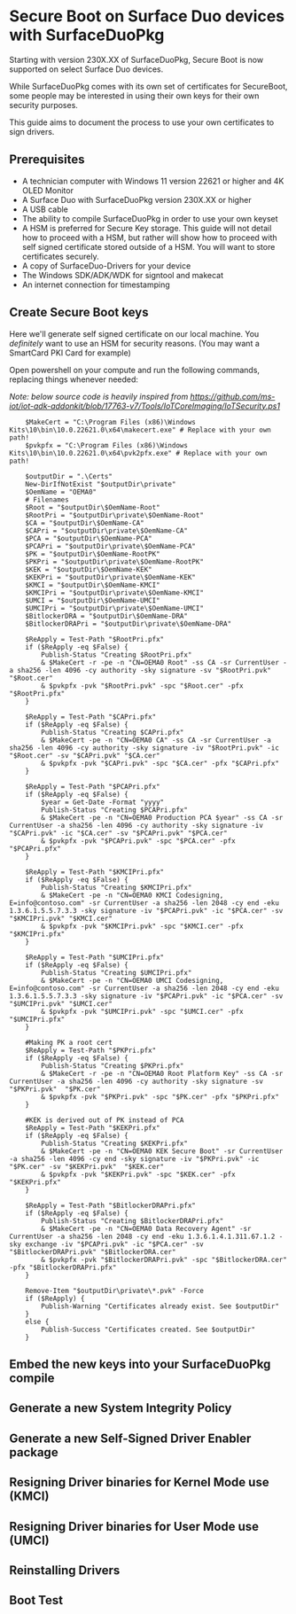 # Secure Boot on Surface Duo devices with SurfaceDuoPkg

Starting with version 230X.XX of SurfaceDuoPkg, Secure Boot is now supported on select Surface Duo devices.

While SurfaceDuoPkg comes with its own set of certificates for SecureBoot, some people may be interested in using their own keys for their own security purposes.

This guide aims to document the process to use your own certificates to sign drivers.

## Prerequisites

- A technician computer with Windows 11 version 22621 or higher and 4K OLED Monitor
- A Surface Duo with SurfaceDuoPkg version 230X.XX or higher
- A USB cable
- The ability to compile SurfaceDuoPkg in order to use your own keyset
- A HSM is preferred for Secure Key storage. This guide will not detail how to proceed with a HSM, but rather will show how to proceed with self signed certificate stored outside of a HSM. You will want to store certificates securely.
- A copy of SurfaceDuo-Drivers for your device
- The Windows SDK/ADK/WDK for signtool and makecat
- An internet connection for timestamping

## Create Secure Boot keys

Here we'll generate self signed certificate on our local machine. You _definitely_ want to use an HSM for security reasons. (You may want a SmartCard PKI Card for example)

Open powershell on your compute and run the following commands, replacing things whenever needed:

_Note: below source code is heavily inspired from https://github.com/ms-iot/iot-adk-addonkit/blob/17763-v7/Tools/IoTCoreImaging/IoTSecurity.ps1_

```pwsh
    $MakeCert = "C:\Program Files (x86)\Windows Kits\10\bin\10.0.22621.0\x64\makecert.exe" # Replace with your own path!
    $pvkpfx = "C:\Program Files (x86)\Windows Kits\10\bin\10.0.22621.0\x64\pvk2pfx.exe" # Replace with your own path!

    $outputDir = ".\Certs"
    New-DirIfNotExist "$outputDir\private"
    $OemName = "OEMA0"
    # Filenames
    $Root = "$outputDir\$OemName-Root"
    $RootPri = "$outputDir\private\$OemName-Root"
    $CA = "$outputDir\$OemName-CA"
    $CAPri = "$outputDir\private\$OemName-CA"
    $PCA = "$outputDir\$OemName-PCA"
    $PCAPri = "$outputDir\private\$OemName-PCA"
    $PK = "$outputDir\$OemName-RootPK"
    $PKPri = "$outputDir\private\$OemName-RootPK"
    $KEK = "$outputDir\$OemName-KEK"
    $KEKPri = "$outputDir\private\$OemName-KEK"
    $KMCI = "$outputDir\$OemName-KMCI"
    $KMCIPri = "$outputDir\private\$OemName-KMCI"
    $UMCI = "$outputDir\$OemName-UMCI"
    $UMCIPri = "$outputDir\private\$OemName-UMCI"
    $BitlockerDRA = "$outputDir\$OemName-DRA"
    $BitlockerDRAPri = "$outputDir\private\$OemName-DRA"

    $ReApply = Test-Path "$RootPri.pfx"
    if ($ReApply -eq $False) {
        Publish-Status "Creating $RootPri.pfx"
        & $MakeCert -r -pe -n "CN=OEMA0 Root" -ss CA -sr CurrentUser -a sha256 -len 4096 -cy authority -sky signature -sv "$RootPri.pvk" "$Root.cer"
        & $pvkpfx -pvk "$RootPri.pvk" -spc "$Root.cer" -pfx "$RootPri.pfx"
    }

    $ReApply = Test-Path "$CAPri.pfx"
    if ($ReApply -eq $False) {
        Publish-Status "Creating $CAPri.pfx"
        & $MakeCert -pe -n "CN=OEMA0 CA" -ss CA -sr CurrentUser -a sha256 -len 4096 -cy authority -sky signature -iv "$RootPri.pvk" -ic "$Root.cer" -sv "$CAPri.pvk" "$CA.cer"
        & $pvkpfx -pvk "$CAPri.pvk" -spc "$CA.cer" -pfx "$CAPri.pfx"
    }

    $ReApply = Test-Path "$PCAPri.pfx"
    if ($ReApply -eq $False) {
        $year = Get-Date -Format "yyyy"
        Publish-Status "Creating $PCAPri.pfx"
        & $MakeCert -pe -n "CN=OEMA0 Production PCA $year" -ss CA -sr CurrentUser -a sha256 -len 4096 -cy authority -sky signature -iv "$CAPri.pvk" -ic "$CA.cer" -sv "$PCAPri.pvk" "$PCA.cer"
        & $pvkpfx -pvk "$PCAPri.pvk" -spc "$PCA.cer" -pfx "$PCAPri.pfx"
    }

    $ReApply = Test-Path "$KMCIPri.pfx"
    if ($ReApply -eq $False) {
        Publish-Status "Creating $KMCIPri.pfx"
        & $MakeCert -pe -n "CN=OEMA0 KMCI Codesigning, E=info@contoso.com" -sr CurrentUser -a sha256 -len 2048 -cy end -eku 1.3.6.1.5.5.7.3.3 -sky signature -iv "$PCAPri.pvk" -ic "$PCA.cer" -sv "$KMCIPri.pvk" "$KMCI.cer"
        & $pvkpfx -pvk "$KMCIPri.pvk" -spc "$KMCI.cer" -pfx "$KMCIPri.pfx"
    }

    $ReApply = Test-Path "$UMCIPri.pfx"
    if ($ReApply -eq $False) {
        Publish-Status "Creating $UMCIPri.pfx"
        & $MakeCert -pe -n "CN=OEMA0 UMCI Codesigning, E=info@contoso.com" -sr CurrentUser -a sha256 -len 2048 -cy end -eku 1.3.6.1.5.5.7.3.3 -sky signature -iv "$PCAPri.pvk" -ic "$PCA.cer" -sv "$UMCIPri.pvk" "$UMCI.cer"
        & $pvkpfx -pvk "$UMCIPri.pvk" -spc "$UMCI.cer" -pfx "$UMCIPri.pfx"
    }

    #Making PK a root cert
    $ReApply = Test-Path "$PKPri.pfx"
    if ($ReApply -eq $False) {
        Publish-Status "Creating $PKPri.pfx"
        & $MakeCert -r -pe -n "CN=OEMA0 Root Platform Key" -ss CA -sr CurrentUser -a sha256 -len 4096 -cy authority -sky signature -sv "$PKPri.pvk"  "$PK.cer"
        & $pvkpfx -pvk "$PKPri.pvk" -spc "$PK.cer" -pfx "$PKPri.pfx"
    }

    #KEK is derived out of PK instead of PCA
    $ReApply = Test-Path "$KEKPri.pfx"
    if ($ReApply -eq $False) {
        Publish-Status "Creating $KEKPri.pfx"
        & $MakeCert -pe -n "CN=OEMA0 KEK Secure Boot" -sr CurrentUser -a sha256 -len 4096 -cy end -sky signature -iv "$PKPri.pvk" -ic "$PK.cer" -sv "$KEKPri.pvk"  "$KEK.cer"
        & $pvkpfx -pvk "$KEKPri.pvk" -spc "$KEK.cer" -pfx "$KEKPri.pfx"
    }

    $ReApply = Test-Path "$BitlockerDRAPri.pfx"
    if ($ReApply -eq $False) {
        Publish-Status "Creating $BitlockerDRAPri.pfx"
        & $MakeCert -pe -n "CN=OEMA0 Data Recovery Agent" -sr CurrentUser -a sha256 -len 2048 -cy end -eku 1.3.6.1.4.1.311.67.1.2 -sky exchange -iv "$PCAPri.pvk" -ic "$PCA.cer" -sv "$BitlockerDRAPri.pvk" "$BitlockerDRA.cer"
        & $pvkpfx -pvk "$BitlockerDRAPri.pvk" -spc "$BitlockerDRA.cer" -pfx "$BitlockerDRAPri.pfx"
    }

    Remove-Item "$outputDir\private\*.pvk" -Force
    if ($ReApply) {
        Publish-Warning "Certificates already exist. See $outputDir"
    }
    else {
        Publish-Success "Certificates created. See $outputDir"
    }
```

## Embed the new keys into your SurfaceDuoPkg compile

## Generate a new System Integrity Policy

## Generate a new Self-Signed Driver Enabler package

## Resigning Driver binaries for Kernel Mode use (KMCI)

## Resigning Driver binaries for User Mode use (UMCI)

## Reinstalling Drivers

## Boot Test
